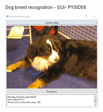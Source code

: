 Dog breed recognation - GUI- PYSIDE6


<img src="https://github.com/proteus21/COMPUTER-VISION/blob/main/6_Dog_Breed_recognation_PYSIDE6/GUI/PYSIDE6.JPG?raw=true" width="300" height ="300">
